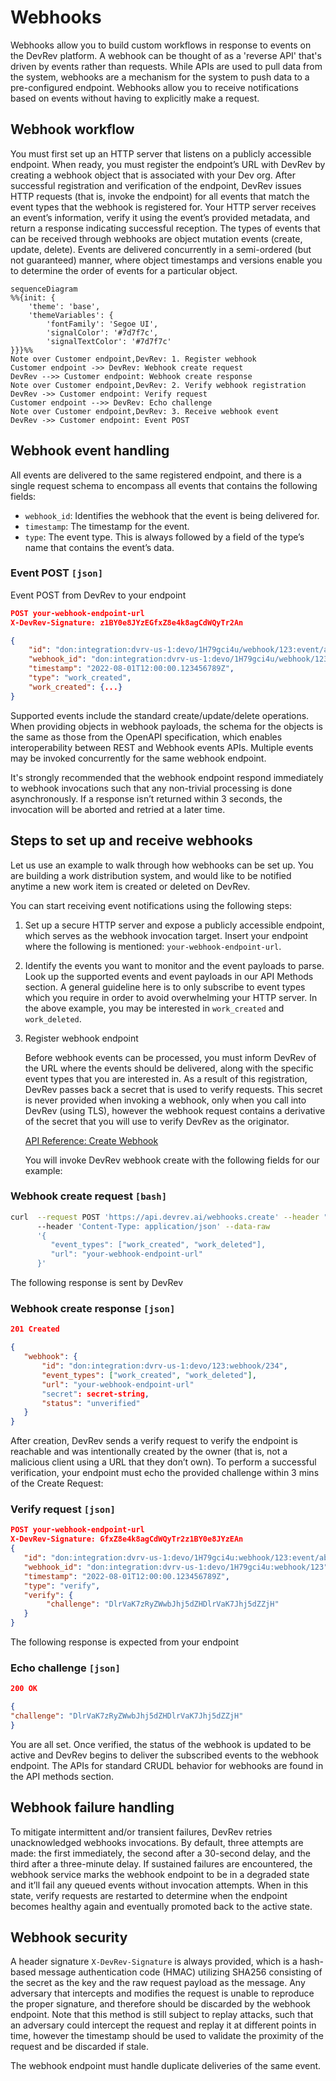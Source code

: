 # Webhooks

Webhooks allow you to build custom workflows in response to events on the DevRev platform.
A webhook can be thought of as a 'reverse API' that's driven by events rather than requests. While APIs are used to pull data from the system, webhooks are a mechanism for the system to push data to a pre-configured endpoint.
Webhooks allow you to receive notifications based on events without having to explicitly make a request.

## Webhook workflow

You must first set up an HTTP server that listens on a publicly accessible endpoint.
When ready, you must register the endpoint’s URL with DevRev by creating a webhook object that is
associated with your Dev org. After successful registration and verification of the endpoint,
DevRev issues HTTP requests (that is, invoke the endpoint) for all events that match the event types
that the webhook is registered for. Your HTTP server receives an event’s information,
verify it using the event’s provided metadata, and return a response indicating successful reception.
The types of events that can be received through webhooks are object mutation events (create, update, delete).
Events are delivered concurrently in a semi-ordered (but not guaranteed) manner,
where object timestamps and versions enable you to determine the order of events for a particular object.

```mermaid
sequenceDiagram
%%{init: {
    'theme': 'base',
    'themeVariables': {
        'fontFamily': 'Segoe UI',
        'signalColor': '#7d7f7c',
        'signalTextColor': '#7d7f7c'
}}}%%
Note over Customer endpoint,DevRev: 1. Register webhook
Customer endpoint ->> DevRev: Webhook create request
DevRev -->> Customer endpoint: Webhook create response
Note over Customer endpoint,DevRev: 2. Verify webhook registration
DevRev ->> Customer endpoint: Verify request
Customer endpoint -->> DevRev: Echo challenge
Note over Customer endpoint,DevRev: 3. Receive webhook event
DevRev ->> Customer endpoint: Event POST
```

## Webhook event handling

All events are delivered to the same registered endpoint, and there is a single request schema to encompass all events that contains the following fields:

* `webhook_id`: Identifies the webhook that the event is being delivered for.
* `timestamp`: The timestamp for the event.
* `type`: The event type. This is always followed by a field of the type’s name that contains the event’s data.

### Event POST `[json]`

Event POST from DevRev to your endpoint

```json
POST your-webhook-endpoint-url
X-DevRev-Signature: z1BY0e8JYzEGfxZ8e4k8agCdWQyTr2An

{
	"id": "don:integration:dvrv-us-1:devo/1H79gci4u/webhook/123:event/abcdef",
	"webhook_id": "don:integration:dvrv-us-1:devo/1H79gci4u/webhook/123",
	"timestamp": "2022-08-01T12:00:00.123456789Z",
	"type": "work_created",
	"work_created": {...}
}
```

Supported events include the standard create/update/delete operations. When providing objects in webhook payloads, the schema for the objects is the same as those from the OpenAPI specification, which enables interoperability between REST and Webhook events APIs.
Multiple events may be invoked concurrently for the same webhook endpoint.

<Callout intent="note">
  It's strongly recommended that the webhook endpoint respond immediately to webhook invocations such that any non-trivial processing is done asynchronously. If a response isn’t returned within 3 seconds, the invocation will be aborted and retried at a later time.
</Callout>

## Steps to set up and receive webhooks

Let us use an example to walk through how webhooks can be set up.
You are building a work distribution system, and would like to be notified anytime a new work item
is created or deleted on DevRev.

You can start receiving event notifications using the following steps:

1. Set up a secure HTTP server and expose a publicly accessible endpoint, which serves as the webhook invocation target.
   Insert your endpoint where the following is mentioned: `your-webhook-endpoint-url`.

2. Identify the events you want to monitor and the event payloads to parse.
   Look up the supported events and event payloads in our API Methods section.
   A general guideline here is to only subscribe to event types which you require in order
   to avoid overwhelming your HTTP server.
   In the above example, you may be interested in `work_created` and `work_deleted`.

3. Register webhook endpoint

   Before webhook events can be processed, you must inform DevRev of the URL where the events should be
   delivered, along with the specific event types that you are interested in.
   As a result of this registration, DevRev passes back a secret that is used to
   verify requests. This secret is never provided when invoking a webhook, only when you call into DevRev
   (using TLS), however the webhook request contains a derivative of the secret that you will use to verify
   DevRev as the originator.

   [API Reference: Create Webhook](/api-reference/webhooks/create)

   You will invoke DevRev webhook create with the following fields for our example:

### Webhook create request `[bash]`

```bash
curl  --request POST 'https://api.devrev.ai/webhooks.create' --header "Authorization:token"
      --header 'Content-Type: application/json' --data-raw
      '{
         "event_types": ["work_created", "work_deleted"],
         "url": "your-webhook-endpoint-url"
      }'

```

The following response is sent by DevRev

### Webhook create response `[json]`

```json
201 Created

{
   "webhook": {
	   "id": "don:integration:dvrv-us-1:devo/123:webhook/234",
 	   "event_types": ["work_created", "work_deleted"],
 	   "url": "your-webhook-endpoint-url"
 	   "secret": secret-string,
 	   "status": "unverified"
   }
}
```

After creation, DevRev sends a verify request to verify the endpoint is reachable and was intentionally
created by the owner (that is, not a malicious client using a URL that they don’t own).
To perform a successful verification, your endpoint must echo the provided challenge within 3 mins of the Create Request:

### Verify request `[json]`

```json
POST your-webhook-endpoint-url
X-DevRev-Signature: GfxZ8e4k8agCdWQyTr2z1BY0e8JYzEAn
{
   "id": "don:integration:dvrv-us-1:devo/1H79gci4u:webhook/123:event/abcdef",
   "webhook_id": "don:integration:dvrv-us-1:devo/1H79gci4u:webhook/123",
   "timestamp": "2022-08-01T12:00:00.123456789Z",
   "type": "verify",
   "verify": {
 		"challenge": "DlrVaK7zRyZWwbJhj5dZHDlrVaK7Jhj5dZZjH"
   }
}
```

The following response is expected from your endpoint

### Echo challenge `[json]`

```json
200 OK

{
"challenge": "DlrVaK7zRyZWwbJhj5dZHDlrVaK7Jhj5dZZjH"
}
```

You are all set.
Once verified, the status of the webhook is updated to be active and DevRev begins to deliver
the subscribed events to the webhook endpoint.
The APIs for standard CRUDL behavior for webhooks are found in the API methods section.

## Webhook failure handling

To mitigate intermittent and/or transient failures, DevRev retries unacknowledged webhooks invocations. By default, three attempts are made: the first immediately, the second after a 30-second delay, and the third after a three-minute delay. If sustained failures are encountered, the webhook service marks the webhook endpoint to be in a degraded state and it’ll fail any queued events without invocation attempts. When in this state, verify requests are restarted to determine when the endpoint becomes healthy again and eventually promoted back to the active state.

## Webhook security

A header signature `X-DevRev-Signature` is always provided, which is a hash-based message authentication code (HMAC) utilizing SHA256 consisting of the secret as the key and the raw request payload as the message. Any adversary that intercepts and modifies the request is unable to reproduce the proper signature, and therefore should be discarded by the webhook endpoint. Note that this method is still subject to replay attacks, such that an adversary could intercept the request and replay it at different points in time, however the timestamp should be used to validate the proximity of the request and be discarded if stale.

<Callout intent="note">
  The webhook endpoint must handle duplicate deliveries of the same event.
</Callout>
